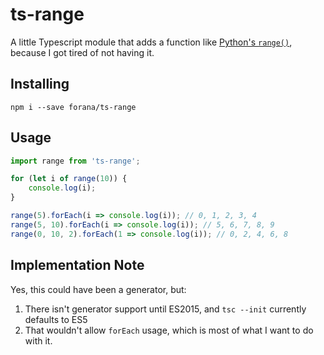 # ts-range

A little Typescript module that adds a function like [Python's `range()`](https://docs.python.org/3/library/functions.html#func-range), because I got tired of not having it.

## Installing

```
npm i --save forana/ts-range
```

## Usage

```typescript
import range from 'ts-range';

for (let i of range(10)) {
    console.log(i);
}

range(5).forEach(i => console.log(i)); // 0, 1, 2, 3, 4
range(5, 10).forEach(i => console.log(i)); // 5, 6, 7, 8, 9
range(0, 10, 2).forEach(1 => console.log(i)); // 0, 2, 4, 6, 8
```

## Implementation Note

Yes, this could have been a generator, but:

1. There isn't generator support until ES2015, and `tsc --init` currently defaults to ES5
2. That wouldn't allow `forEach` usage, which is most of what I want to do with it.
